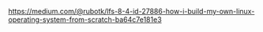 https://medium.com/@rubotk/lfs-8-4-id-27886-how-i-build-my-own-linux-operating-system-from-scratch-ba64c7e181e3
